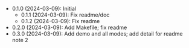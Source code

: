 * 0.1.0 (2024-03-09): Initial
    * 0.1.1 (2024-03-09): Fix readme/doc
    * 0.1.2 (2024-03-09): Fix readme
* 0.2.0 (2024-03-09): Add Makefile; fix readme
* 0.3.0 (2024-03-09): Add demo and all modes; add detail for readme note 2
